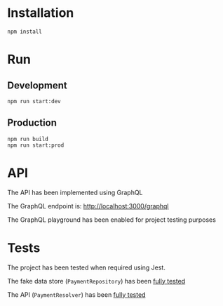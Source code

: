 # Installation #

```
npm install
```

# Run #

## Development ##

```
npm run start:dev
```

## Production ##

```
npm run build
npm run start:prod
```

# API #

The API has been implemented using GraphQL

The GraphQL endpoint is: [http://localhost:3000/graphql](http://localhost:3000/graphql)

The GraphQL playground has been enabled for project testing purposes

# Tests #

The project has been tested when required using Jest.

The fake data store (`PaymentRepository`) has been [fully tested](src/services/payment/PaymentRepository.spec.ts)

The API (`PaymentResolver`) has been [fully tested](src/API/payment/PaymentResolver.spec.ts)